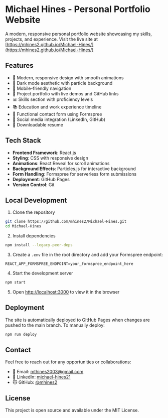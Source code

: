 # Michael Hines - Personal Portfolio Website

A modern, responsive personal portfolio website showcasing my skills, projects, and experience. Visit the live site at [https://mhines2.github.io/Michael-Hines/](https://mhines2.github.io/Michael-Hines/)

## Features

- 🎨 Modern, responsive design with smooth animations
- 🌙 Dark mode aesthetic with particle background
- 📱 Mobile-friendly navigation
- 📂 Project portfolio with live demos and GitHub links
- 📊 Skills section with proficiency levels
- 📚 Education and work experience timeline
- 📧 Functional contact form using Formspree
- 🔗 Social media integration (LinkedIn, GitHub)
- 📄 Downloadable resume

## Tech Stack

- **Frontend Framework**: React.js
- **Styling**: CSS with responsive design
- **Animations**: React Reveal for scroll animations
- **Background Effects**: Particles.js for interactive background
- **Form Handling**: Formspree for serverless form submissions
- **Deployment**: GitHub Pages
- **Version Control**: Git

## Local Development

1. Clone the repository

```bash
git clone https://github.com/mhines2/Michael-Hines.git
cd Michael-Hines
```

2. Install dependencies

```bash
npm install --legacy-peer-deps
```

3. Create a `.env` file in the root directory and add your Formspree endpoint:

```
REACT_APP_FORMSPREE_ENDPOINT=your_formspree_endpoint_here
```

4. Start the development server

```bash
npm start
```

5. Open [http://localhost:3000](http://localhost:3000) to view it in the browser

## Deployment

The site is automatically deployed to GitHub Pages when changes are pushed to the main branch. To manually deploy:

```bash
npm run deploy
```

## Contact

Feel free to reach out for any opportunities or collaborations:

- 📧 Email: mthines2003@gmail.com
- 💼 LinkedIn: [michael-hines21](https://linkedin.com/in/michael-hines21)
- 🐱 GitHub: [@mhines2](https://github.com/mhines2)

## License

This project is open source and available under the MIT License.
